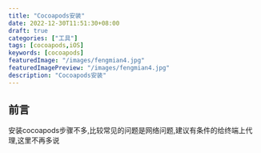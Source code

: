 ```yaml
---
title: "Cocoapods安装"
date: 2022-12-30T11:51:30+08:00
draft: true
categories: ["工具"]
tags: [cocoapods,iOS]
keywords: [cocoapods]
featuredImage: "/images/fengmian4.jpg"
featuredImagePreview: "/images/fengmian4.jpg"
description: "Cocoapods安装"
---
```

<!--more-->
## 前言
安装cocoapods步骤不多,比较常见的问题是网络问题,建议有条件的给终端上代理,这里不再多说

    
